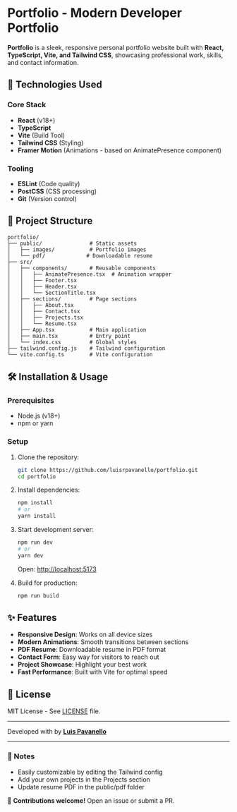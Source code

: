 # Portfolio - Modern Developer Portfolio

**Portfolio** is a sleek, responsive personal portfolio website built with **React, TypeScript, Vite, and Tailwind CSS**, showcasing professional work, skills, and contact information.

## 🚀 Technologies Used

### Core Stack
- **React** (v18+)
- **TypeScript**
- **Vite** (Build Tool)
- **Tailwind CSS** (Styling)
- **Framer Motion** (Animations - based on AnimatePresence component)

### Tooling
- **ESLint** (Code quality)
- **PostCSS** (CSS processing)
- **Git** (Version control)

## 📂 Project Structure

```
portfolio/
├── public/               # Static assets
│   ├── images/           # Portfolio images
│   └── pdf/             # Downloadable resume
├── src/
│   ├── components/       # Reusable components
│   │   ├── AnimatePresence.tsx  # Animation wrapper
│   │   ├── Footer.tsx
│   │   ├── Header.tsx
│   │   └── SectionTitle.tsx
│   ├── sections/         # Page sections
│   │   ├── About.tsx
│   │   ├── Contact.tsx
│   │   ├── Projects.tsx
│   │   └── Resume.tsx
│   ├── App.tsx           # Main application
│   ├── main.tsx          # Entry point
│   └── index.css         # Global styles
├── tailwind.config.js    # Tailwind configuration
└── vite.config.ts        # Vite configuration
```

## 🛠️ Installation & Usage

### Prerequisites
- Node.js (v18+)
- npm or yarn

### Setup
1. Clone the repository:
   ```bash
   git clone https://github.com/luisrpavanello/portfolio.git
   cd portfolio
   ```

2. Install dependencies:
   ```bash
   npm install
   # or
   yarn install
   ```

3. Start development server:
   ```bash
   npm run dev
   # or
   yarn dev
   ```
   Open: [http://localhost:5173](http://localhost:5173)

4. Build for production:
   ```bash
   npm run build
   ```

## ✨ Features

- **Responsive Design**: Works on all device sizes
- **Modern Animations**: Smooth transitions between sections
- **PDF Resume**: Downloadable resume in PDF format
- **Contact Form**: Easy way for visitors to reach out
- **Project Showcase**: Highlight your best work
- **Fast Performance**: Built with Vite for optimal speed

## 📄 License

MIT License - See [LICENSE](LICENSE) file.

---

Developed with by **[Luis Pavanello](https://github.com/luisrpavanello)**

---

### 📌 Notes
- Easily customizable by editing the Tailwind config
- Add your own projects in the Projects section
- Update resume PDF in the public/pdf folder

🔧 **Contributions welcome!** Open an issue or submit a PR.
